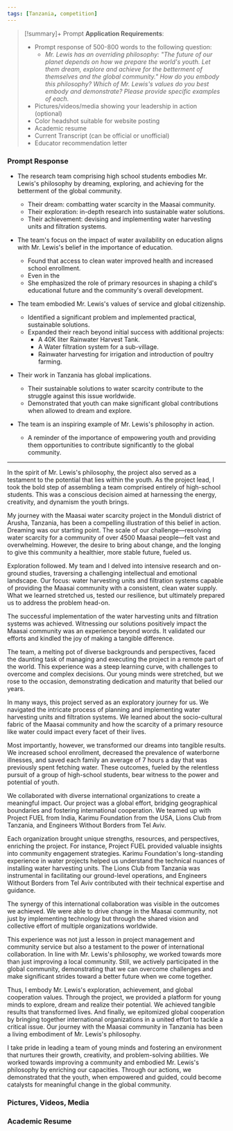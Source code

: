 ```yaml
---
tags: [Tanzania, competition]
---
```


> [!summary]+  Prompt
> **Application Requirements**:
>  - Prompt response of 500-800 words to the following question:
> 	 - _Mr. Lewis has an overriding philosophy: "The future of our planet depends on how we prepare the world's youth. Let them dream, explore and achieve for the betterment of themselves and the global community." How do you embody this philosophy? Which of Mr. Lewis's values do you best embody and demonstrate? Please provide specific examples of each._
>  - Pictures/videos/media showing your leadership in action (optional)
>  - Color headshot suitable for website posting 
>  - Academic resume
>  - Current Transcript (can be official or unofficial)
>  - Educator recommendation letter

### Prompt Response
- The research team comprising high school students embodies Mr. Lewis's philosophy by dreaming, exploring, and achieving for the betterment of the global community.
    - Their dream: combatting water scarcity in the Maasai community.
    - Their exploration: in-depth research into sustainable water solutions.
    - Their achievement: devising and implementing water harvesting units and filtration systems.

- The team's focus on the impact of water availability on education aligns with Mr. Lewis's belief in the importance of education.
    - Found that access to clean water improved health and increased school enrollment.
    - Even in the 
    - She emphasized the role of primary resources in shaping a child's educational future and the community's overall development.

- The team embodied Mr. Lewis's values of service and global citizenship.
    - Identified a significant problem and implemented practical, sustainable solutions.
    - Expanded their reach beyond initial success with additional projects:
        - A 40K liter Rainwater Harvest Tank.
        - A Water filtration system for a sub-village.
        - Rainwater harvesting for irrigation and introduction of poultry farming.

- Their work in Tanzania has global implications.
    - Their sustainable solutions to water scarcity contribute to the struggle against this issue worldwide.
    - Demonstrated that youth can make significant global contributions when allowed to dream and explore.

- The team is an inspiring example of Mr. Lewis's philosophy in action.
    - A reminder of the importance of empowering youth and providing them opportunities to contribute significantly to the global community.

---

In the spirit of Mr. Lewis's philosophy, the project also served as a testament to the potential that lies within the youth. As the project lead, I took the bold step of assembling a team comprised entirely of high-school students. This was a conscious decision aimed at harnessing the energy, creativity, and dynamism the youth brings.

My journey with the Maasai water scarcity project in the Monduli district of Arusha, Tanzania, has been a compelling illustration of this belief in action. Dreaming was our starting point. The scale of our challenge—resolving water scarcity for a community of over 4500 Maasai people—felt vast and overwhelming. However, the desire to bring about change, and the longing to give this community a healthier, more stable future, fueled us.

Exploration followed. My team and I delved into intensive research and on-ground studies, traversing a challenging intellectual and emotional landscape. Our focus: water harvesting units and filtration systems capable of providing the Maasai community with a consistent, clean water supply. What we learned stretched us, tested our resilience, but ultimately prepared us to address the problem head-on.

The successful implementation of the water harvesting units and filtration systems was achieved. Witnessing our solutions positively impact the Maasai community was an experience beyond words. It validated our efforts and kindled the joy of making a tangible difference.

The team, a melting pot of diverse backgrounds and perspectives, faced the daunting task of managing and executing the project in a remote part of the world. This experience was a steep learning curve, with challenges to overcome and complex decisions. Our young minds were stretched, but we rose to the occasion, demonstrating dedication and maturity that belied our years.

In many ways, this project served as an exploratory journey for us. We navigated the intricate process of planning and implementing water harvesting units and filtration systems. We learned about the socio-cultural fabric of the Maasai community and how the scarcity of a primary resource like water could impact every facet of their lives.

Most importantly, however, we transformed our dreams into tangible results. We increased school enrollment, decreased the prevalence of waterborne illnesses, and saved each family an average of 7 hours a day that was previously spent fetching water. These outcomes, fueled by the relentless pursuit of a group of high-school students, bear witness to the power and potential of youth.

We collaborated with diverse international organizations to create a meaningful impact. Our project was a global effort, bridging geographical boundaries and fostering international cooperation. We teamed up with Project FUEL from India, Karimu Foundation from the USA, Lions Club from Tanzania, and Engineers Without Borders from Tel Aviv. 

Each organization brought unique strengths, resources, and perspectives, enriching the project. For instance, Project FUEL provided valuable insights into community engagement strategies. Karimu Foundation's long-standing experience in water projects helped us understand the technical nuances of installing water harvesting units. The Lions Club from Tanzania was instrumental in facilitating our ground-level operations, and Engineers Without Borders from Tel Aviv contributed with their technical expertise and guidance.

The synergy of this international collaboration was visible in the outcomes we achieved. We were able to drive change in the Maasai community, not just by implementing technology but through the shared vision and collective effort of multiple organizations worldwide. 

This experience was not just a lesson in project management and community service but also a testament to the power of international collaboration. In line with Mr. Lewis's philosophy, we worked towards more than just improving a local community. Still, we actively participated in the global community, demonstrating that we can overcome challenges and make significant strides toward a better future when we come together. 

Thus, I embody Mr. Lewis's exploration, achievement, and global cooperation values. Through the project, we provided a platform for young minds to explore, dream and realize their potential. We achieved tangible results that transformed lives. And finally, we epitomized global cooperation by bringing together international organizations in a united effort to tackle a critical issue. Our journey with the Maasai community in Tanzania has been a living embodiment of Mr. Lewis's philosophy.

I take pride in leading a team of young minds and fostering an environment that nurtures their growth, creativity, and problem-solving abilities. We worked towards improving a community and embodied Mr. Lewis's philosophy by enriching our capacities. Through our actions, we demonstrated that the youth, when empowered and guided, could become catalysts for meaningful change in the global community.

### Pictures, Videos, Media

### Academic Resume